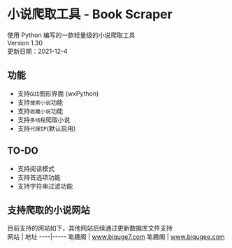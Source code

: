 # 小说爬取工具 - Book Scraper
使用 Python 编写的一款轻量级的小说爬取工具  
Version 1.30  
更新日期：2021-12-4

## 功能
* 支持`GUI`图形界面 (wxPython)  
* 支持`搜索小说`功能  
* 支持`收藏小说`功能
* 支持`多线程`爬取小说  
* 支持`代理IP`(默认启用)

## TO-DO
* 支持阅读模式
* 支持首选项功能
* 支持字符串过滤功能

## 支持爬取的小说网站
目前支持的网站如下，其他网站后续通过更新数据库文件支持  
网站 | 地址
----|-----
笔趣阁 | www.biquge7.com
笔趣阁 | www.biqugee.com
